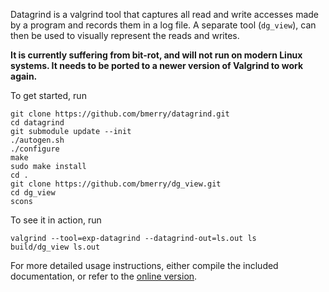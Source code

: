 Datagrind is a valgrind tool that captures all read and write accesses made by
a program and records them in a log file. A separate tool (`dg_view`), can then
be used to visually represent the reads and writes.

**It is currently suffering from bit-rot, and will not run on modern Linux
systems. It needs to be ported to a newer version of Valgrind to work again.**

To get started, run

    git clone https://github.com/bmerry/datagrind.git
    cd datagrind
    git submodule update --init
    ./autogen.sh
    ./configure
    make
    sudo make install
    cd .
    git clone https://github.com/bmerry/dg_view.git
    cd dg_view
    scons

To see it in action, run

    valgrind --tool=exp-datagrind --datagrind-out=ls.out ls
    build/dg_view ls.out

For more detailed usage instructions, either compile the included
documentation, or refer to the [online
version](http://www.brucemerry.org.za/files/datagrind-docs/dg-manual.html).
